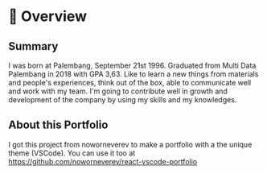 # 📖 Overview

## Summary

I was born at Palembang, September 21st 1996. Graduated from Multi Data Palembang in 2018 with GPA 3,63. Like to learn a new things from materials and people's experiences, think out of the box, able to communicate well and work with my team. I'm going to contribute well in growth and development of the company by using my skills and my knowledges.

## About this Portfolio

I got this project from noworneverev to make a portfolio with a the unique theme (VSCode). You can use it too at https://github.com/noworneverev/react-vscode-portfolio